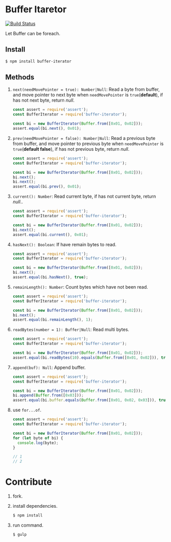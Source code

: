 # Buffer Itaretor

[![Build Status](https://travis-ci.org/charleslxh/buffer-iterator.svg?branch=master)](https://travis-ci.org/charleslxh/buffer-iterator)

Let Buffer can be foreach.

## Install

```bash
$ npm install buffer-iterator
```

## Methods

1. `next(needMovePointer = true): Number|Null`: Read a byte from buffer, and move pointer to next byte when `needMovePointer` is `true`(**default**), if has not next byte, return *null*.
    
    ```js
    const assert = require('assert');
    const BufferIterator = require('buffer-iterator');

    const bi = new BufferIterator(Buffer.from([0x01, 0x02]));
    assert.equal(bi.next(), 0x01);
    ```

2. `prev(needMovePointer = false): Number|Null`: Read a previous byte from buffer, and move pointer to previous byte when `needMovePointer` is `true`(**default false**), if has not previous byte, return *null*.

    ```js
    const assert = require('assert');
    const BufferIterator = require('buffer-iterator');

    const bi = new BufferIterator(Buffer.from([0x01, 0x02]));
    bi.next();
    bi.next();
    assert.equal(bi.prev(), 0x01);
    ```

3. `current(): Number`: Read current byte, if has not current byte, return *null*..

    ```js
    const assert = require('assert');
    const BufferIterator = require('buffer-iterator');

    const bi = new BufferIterator(Buffer.from([0x01, 0x02]));
    bi.next();
    assert.equal(bi.current(), 0x01);
    ```

4. `hasNext(): Boolean`: If have remain bytes to read.

    ```js
    const assert = require('assert');
    const BufferIterator = require('buffer-iterator');

    const bi = new BufferIterator(Buffer.from([0x01, 0x02]));
    bi.next();
    assert.equal(bi.hasNext(), true);
    ```

5. `remainLength(): Number`: Count bytes which have not been read.

    ```js
    const assert = require('assert');
    const BufferIterator = require('buffer-iterator');

    const bi = new BufferIterator(Buffer.from([0x01, 0x02]));
    bi.next();
    assert.equal(bi.remainLength(), 1);
    ```

6. `readBytes(number = 1): Buffer|Null`: Read multi bytes.

    ```js
    const assert = require('assert');
    const BufferIterator = require('buffer-iterator');

    const bi = new BufferIterator(Buffer.from([0x01, 0x02]));
    assert.equal(bi.readBytes(10).equals(Buffer.from([0x01, 0x02])), true);
    ```

7. `append(buf): Null`: Append buffer.

    ```js
    const assert = require('assert');
    const BufferIterator = require('buffer-iterator');

    const bi = new BufferIterator(Buffer.from([0x01, 0x02]));
    bi.append(Buffer.from([0x03]));
    assert.equal(bi.buffer.equals(Buffer.from([0x01, 0x02, 0x03])), true);
    ```

8. use `for...of`.

    ```js
    const assert = require('assert');
    const BufferIterator = require('buffer-iterator');

    const bi = new BufferIterator(Buffer.from([0x01, 0x02]));
    for (let byte of bi) {
      console.log(byte);
    }

    // 1
    // 2
    ```

# Contribute

1. fork.

2. install dependencies.

    ```bash
    $ npm install
    ```

3. run command.

    ```bash
    $ gulp
    ```
